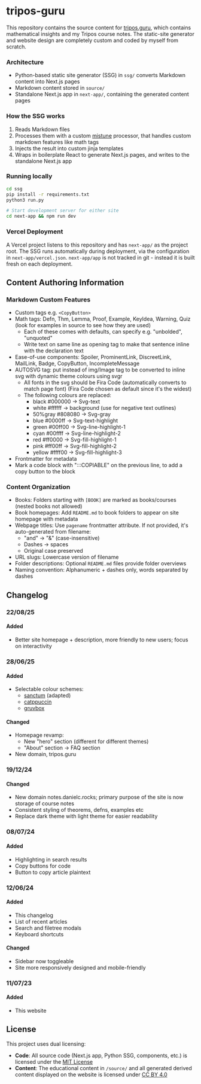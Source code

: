# tripos-guru

This repository contains the source content for [tripos.guru](https://tripos.guru), which contains mathematical insights and my Tripos course notes. The static-site generator and website design are completely custom and coded by myself from scratch.

### Architecture

- Python-based static site generator (SSG) in `ssg/` converts Markdown content into Next.js pages
- Markdown content stored in `source/`
- Standalone Next.js app in `next-app/`, containing the generated content pages

### How the SSG works

1. Reads Markdown files
2. Processes them with a custom [mistune](https://github.com/lepture/mistune) processor, that handles custom markdown features like math tags
3. Injects the result into custom jinja templates
4. Wraps in boilerplate React to generate Next.js pages, and writes to the standalone Next.js app

### Running locally

```bash
cd ssg
pip install -r requirements.txt
python3 run.py

# Start development server for either site
cd next-app && npm run dev
```


### Vercel Deployment

A Vercel project listens to this repository and has `next-app/` as the project root. The SSG runs automatically during deployment, via the configuration in `next-app/vercel.json`. `next-app/app` is not tracked in git - instead it is built fresh on each deployment.

## Content Authoring Information

### Markdown Custom Features

- Custom tags e.g. `<CopyButton>`
- Math tags: Defn, Thm, Lemma, Proof, Example, KeyIdea, Warning, Quiz (look for examples in source to see how they are used)
    - Each of these comes with defaults, can specify e.g. "unbolded", "unquoted"
    - Write text on same line as opening tag to make that sentence inline with the declaration text
- Ease-of-use components: Spoiler, ProminentLink, DiscreetLink, MailLink, Badge, CopyButton, IncompleteMessage
- AUTOSVG tag: put instead of img/Image tag to be converted to inline svg with dynamic theme colours using svgr
    - All fonts in the svg should be Fira Code (automatically converts to match page font) (Fira Code chosen as default since it's the widest)
    - The following colours are replaced:
        - black   #000000 -> Svg-text
        - white   #ffffff -> background (use for negative text outlines)
        - 50%gray #808080 -> Svg-gray
        - blue    #0000ff -> Svg-text-highlight
        - green   #00ff00 -> Svg-line-highlight-1
        - cyan    #00ffff -> Svg-line-highlight-2
        - red     #ff0000 -> Svg-fill-highlight-1
        - pink    #ff00ff -> Svg-fill-highlight-2
        - yellow  #ffff00 -> Svg-fill-highlight-3
- Frontmatter for metadata
- Mark a code block with ":::COPIABLE" on the previous line, to add a copy button to the block

### Content Organization

- Books: Folders starting with `[BOOK]` are marked as books/courses (nested books not allowed)
- Book homepages: Add `README.md` to book folders to appear on site homepage with metadata
- Webpage titles: Use `pagename` frontmatter attribute. If not provided, it's auto-generated from filename:
    - "and" → "&" (case-insensitive)  
    - Dashes → spaces
    - Original case preserved
- URL slugs: Lowercase version of filename
- Folder descriptions: Optional `README.md` files provide folder overviews
- Naming convention: Alphanumeric + dashes only, words separated by dashes

## Changelog

### 22/08/25

#### Added

- Better site homepage + description, more friendly to new users; focus on interactivity

### 28/06/25

#### Added

- Selectable colour schemes:
  - [sanctum](https://github.com/jdanielmourao/obsidian-sanctum/tree/main) (adapted)
  - [catppuccin](https://catppuccin.com/palette/)
  - [gruvbox](https://github.com/morhetz/gruvbox?tab=readme-ov-file#palette)

#### Changed

- Homepage revamp:
  - New "hero" section (different for different themes)
  - "About" section -> FAQ section
- New domain, tripos.guru

### 19/12/24

#### Changed

- New domain notes.danielc.rocks; primary purpose of the site is now storage of course notes
- Consistent styling of theorems, defns, examples etc
- Replace dark theme with light theme for easier readability

### 08/07/24

#### Added

- Highlighting in search results
- Copy buttons for code
- Button to copy article plaintext

### 12/06/24

#### Added

- This changelog
- List of recent articles
- Search and filetree modals
- Keyboard shortcuts

#### Changed

- Sidebar now toggleable
- Site more responsively designed and mobile-friendly

### 11/07/23

#### Added

- This website

## License

This project uses dual licensing:

- **Code**: All source code (Next.js app, Python SSG, components, etc.) is licensed under the [MIT License](LICENSE)
- **Content**: The educational content in `/source/` and all generated derived content displayed on the website is licensed under [CC BY 4.0](LICENSE-CONTENT)